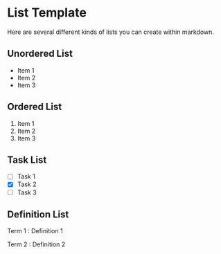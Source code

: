<h1>List Template</h2>
Here are several different kinds of lists you can create within markdown.


<h2>Unordered List</h2>

- Item 1
- Item 2
- Item 3

<h2>Ordered List</h2>

1. Item 1
2. Item 2
3. Item 3

<h2>Task List</h2>

- [ ] Task 1
- [x] Task 2
- [ ] Task 3

<h2>Definition List</h2>

Term 1
: Definition 1

Term 2
: Definition 2
